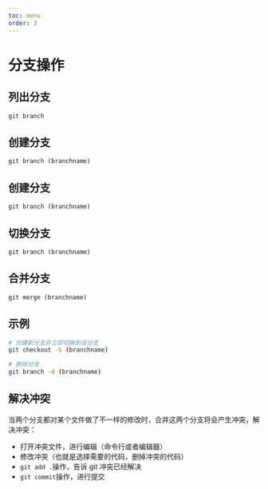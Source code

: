 ```yaml
---
toc: menu
order: 3
---
```


# 分支操作

## 列出分支

`git branch`

## 创建分支

`git branch (branchname)`

## 创建分支

`git branch (branchname)`

## 切换分支

`git branch (branchname)`

## 合并分支

`git merge (branchname)`

## 示例

```bash
# 创建新分支并立即切换到该分支
git checkout -b (branchname)

# 删除分支
git branch -d (branchname)

```

## 解决冲突

当两个分支都对某个文件做了不一样的修改时，合并这两个分支将会产生冲突，解决冲突：

- 打开冲突文件，进行编辑（命令行或者编辑器）
- 修改冲突（也就是选择需要的代码，删掉冲突的代码）
- `git add .`操作，告诉 git 冲突已经解决
- `git commit`操作，进行提交
